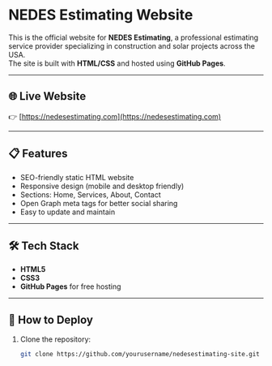 # NEDES Estimating Website

This is the official website for **NEDES Estimating**, a professional estimating service provider specializing in construction and solar projects across the USA.  
The site is built with **HTML/CSS** and hosted using **GitHub Pages**.

---

## 🌐 Live Website
👉 [https://nedesestimating.com](https://nedesestimating.com)

---

## 📋 Features
- SEO-friendly static HTML website
- Responsive design (mobile and desktop friendly)
- Sections: Home, Services, About, Contact
- Open Graph meta tags for better social sharing
- Easy to update and maintain

---

## 🛠️ Tech Stack
- **HTML5**
- **CSS3**
- **GitHub Pages** for free hosting

---

## 🚀 How to Deploy
1. Clone the repository:
   ```bash
   git clone https://github.com/yourusername/nedesestimating-site.git
